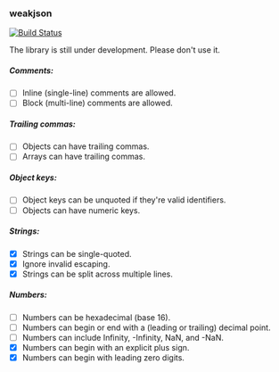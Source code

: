 ### weakjson

[![Build Status](https://travis-ci.org/defuz/weakjson.svg?branch=master)](https://travis-ci.org/defuz/weakjson)

The library is still under development. Please don't use it.

##### Comments:

- [ ] Inline (single-line) comments are allowed.
- [ ] Block (multi-line) comments are allowed.

##### Trailing commas:

- [ ] Objects can have trailing commas.
- [ ] Arrays can have trailing commas.

##### Object keys:

- [ ] Object keys can be unquoted if they're valid identifiers.
- [ ] Objects can have numeric keys.

##### Strings:

- [x] Strings can be single-quoted.
- [x] Ignore invalid escaping.
- [x] Strings can be split across multiple lines.

##### Numbers:

- [ ] Numbers can be hexadecimal (base 16).
- [ ] Numbers can begin or end with a (leading or trailing) decimal point.
- [ ] Numbers can include Infinity, -Infinity, NaN, and -NaN.
- [x] Numbers can begin with an explicit plus sign.
- [x] Numbers can begin with leading zero digits.
